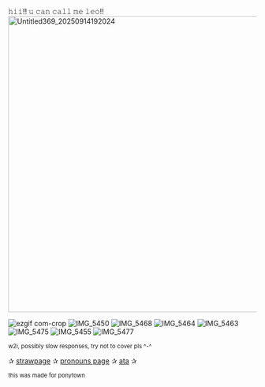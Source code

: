 𝚑𝚒𝚒!! 𝚞 𝚌𝚊𝚗 𝚌𝚊𝚕𝚕 𝚖𝚎 𝚕𝚎𝚘!!
<img width="880" height="600" alt="Untitled369_20250914192024" src="https://github.com/user-attachments/assets/f10c754c-5d5f-4507-a3e8-3affbf932d2c" />


![ezgif com-crop](https://github.com/user-attachments/assets/702f1ff3-6344-4991-be46-0cfbae85842e) ![IMG_5450](https://github.com/user-attachments/assets/5eb72d36-a03b-4964-9e83-676a73776fae) 
![IMG_5468](https://github.com/user-attachments/assets/a1843752-ae9e-49f1-8bc5-baf56d4b96dc)
![IMG_5464](https://github.com/user-attachments/assets/6e247084-3c88-4e00-8706-43454b0ce35d)
![IMG_5463](https://github.com/user-attachments/assets/298ff9cb-bd3c-465b-9578-24da96531d61)
![IMG_5475](https://github.com/user-attachments/assets/dcb581b3-1358-4ecf-bb48-c8b2bf41aad9)
![IMG_5455](https://github.com/user-attachments/assets/361159ae-d0a7-4073-9c15-466eeb0373c9)
![IMG_5477](https://github.com/user-attachments/assets/1314b9fe-9582-42ba-b834-73635518a083)

<sub>w2i, possibly slow responses, try not to cover pls ^-^</sub>

✰ [strawpage](https://shinnningstarzleo.straw.page) ✰ [pronouns page](https://en.pronouns.page/@xxleoloserxx) ✰ [ata](https://xxleoloserxx.atabook.org/?page=1) ✰

<sub>this was made for ponytown</sub>
